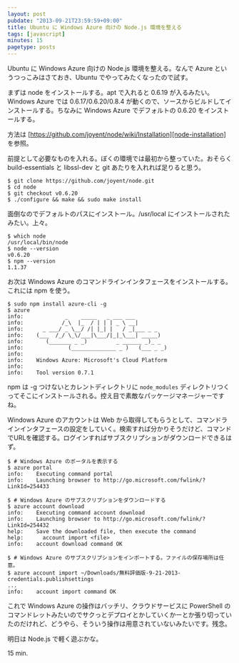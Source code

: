 ```yaml
---
layout: post
pubdate: "2013-09-21T23:59:59+09:00"
title: Ubuntu に Windows Azure 向けの Node.js 環境を整える
tags: [javascript]
minutes: 15
pagetype: posts
---
```

Ubuntu に Windows Azure 向けの Node.js 環境を整える。なんで Azure というつっこみはさておき、Ubuntu でやってみたくなったので試す。

まずは node をインストールする。apt で入れると 0.6.19 が入るみたい。Windows Azure では 0.6.17/0.6.20/0.8.4 が動くので、ソースからビルドしてインストールする。ちなみに Windows Azure でデフォルトの 0.6.20 をインストールする。

方法は [https://github.com/joyent/node/wiki/Installation][node-installation] を参照。

前提として必要なものを入れる。ぼくの環境では最初から整っていた。おそらく build-essentials と libssl-dev と git あたりを入れれば足りると思う。

    $ git clone https://github.com/joyent/node.git
    $ cd node
    $ git checkout v0.6.20
    $ ./configure && make && sudo make install

面倒なのでデフォルトのパスにインストール。/usr/local にインストールされたみたい。上々。

    $ which node
    /usr/local/bin/node
    $ node --version
    v0.6.20
    $ npm --version
    1.1.37

お次は Windows Azure のコマンドラインインタフェースをインストールする。これには npm を使う。

    $ sudo npm install azure-cli -g
    $ azure
    info:             _    _____   _ ___ ___
    info:            /_\  |_  / | | | _ \ __|
    info:      _ ___/ _ \__/ /| |_| |   / _|___ _ _
    info:    (___  /_/ \_\/___|\___/|_|_\___| _____)
    info:       (_______ _ _)         _ ______ _)_ _ 
    info:              (______________ _ )   (___ _ _)
    info:    
    info:    Windows Azure: Microsoft's Cloud Platform
    info:    
    info:    Tool version 0.7.1

npm は -g つけないとカレントディレクトリに `node_modules` ディレクトリつくってそこにインストールされる。控え目で素敵なパッケージマネージャーですね。

Windows Azure のアカウントは Web から取得してもらうとして、コマンドラインインタフェースの設定をしていく。検索すれば分かりそうだけど、コマンドでURLを確認する。ログインすればサブスクリプションがダウンロードできるはず。

    $ # Windows Azure のポータルを表示する
    $ azure portal
    info:    Executing command portal
    info:    Launching browser to http://go.microsoft.com/fwlink/?LinkId=254433

    $ # Windows Azure のサブスクリプションをダウンロードする
    $ azure account download
    info:    Executing command account download
    info:    Launching browser to http://go.microsoft.com/fwlink/?LinkId=254432
    help:    Save the downloaded file, then execute the command
    help:      account import <file>
    info:    account download command OK

    $ # Windows Azure のサブスクリプションをインポートする。ファイルの保存場所は任意。
    $ azure account import ~/Downloads/無料評価版-9-21-2013-credentials.publishsettings
    ...
    info:    account import command OK

これで Windows Azure の操作はバッチリ、クラウドサービスに PowerShell のコマンドレットみたいのでサクっとデプロイとかしていくかーとか張り切っていたのだけれど、どうやら、そういう操作は用意されていないみたいです。残念。

明日は Node.js で軽く遊ぶかな。

15 min.

[node-installation]: https://github.com/joyent/node/wiki/Installation
[node-on-azure-tutorial]: http://www.windowsazure.com/ja-jp/develop/nodejs/tutorials/getting-started/

